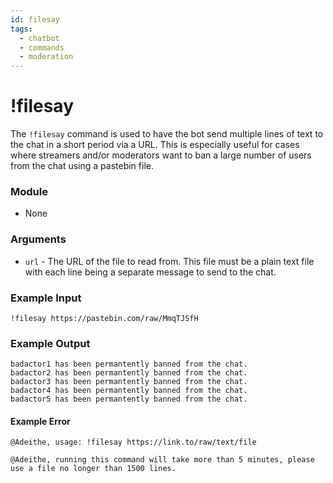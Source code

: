 ```yaml
---
id: filesay
tags:
  - chatbot
  - commands
  - moderation
---
```

# !filesay

The `!filesay` command is used to have the bot send multiple lines of text to the chat in a short period via a URL. This is especially useful for cases where streamers and/or moderators want to ban a large number of users from the chat using a pastebin file.

### Module

- None

### Arguments

- `url` - The URL of the file to read from. This file must be a plain text file with each line being a separate message to send to the chat.

### Example Input

```
!filesay https://pastebin.com/raw/MmqTJSfH
```

### Example Output

```
badactor1 has been permantently banned from the chat.
badactor2 has been permantently banned from the chat.
badactor3 has been permantently banned from the chat.
badactor4 has been permantently banned from the chat.
badactor5 has been permantently banned from the chat.
```

#### Example Error

```
@Adeithe, usage: !filesay https://link.to/raw/text/file

@Adeithe, running this command will take more than 5 minutes, please use a file no longer than 1500 lines.
```
